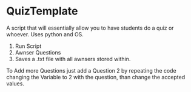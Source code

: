 # QuizTemplate
A script that will essentially allow you to have students do a quiz or whoever. Uses python and OS.

1. Run Script
2. Awnser Questions
3. Saves a .txt file with all awnsers stored within.

To Add more Questions just add a Question 2 by repeating the code changing the Variable to 2 with the question, than change the accepted values.
